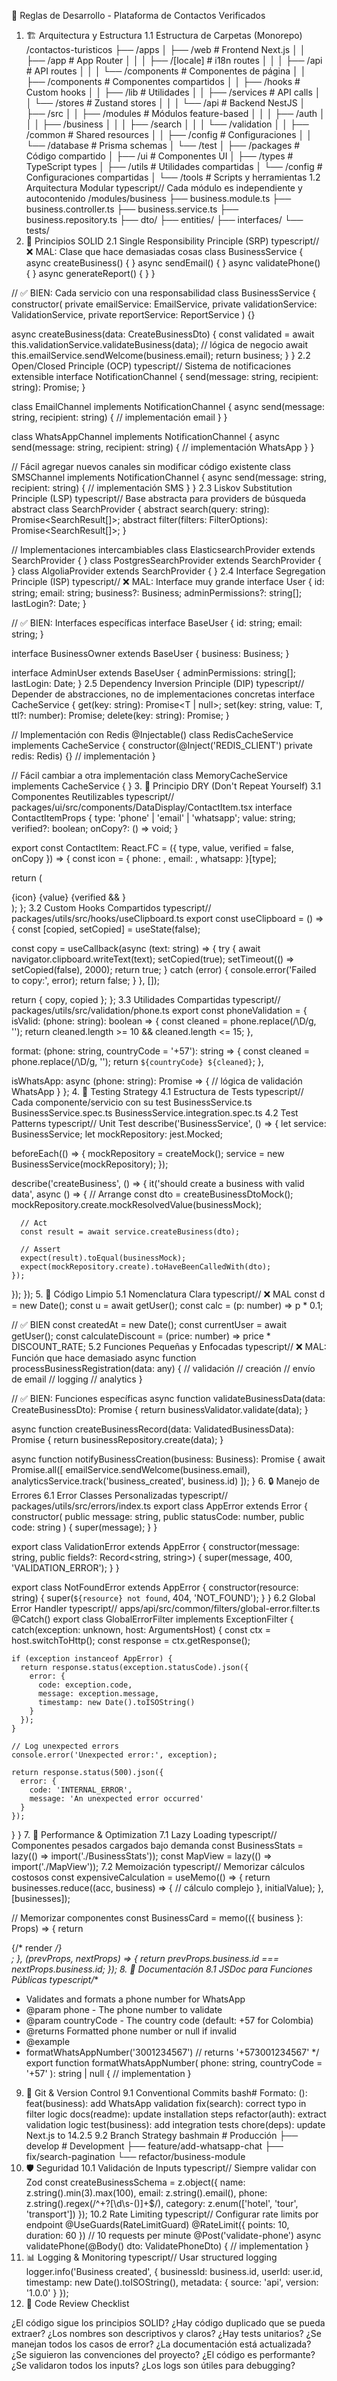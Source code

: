 📐 Reglas de Desarrollo - Plataforma de Contactos Verificados
1. 🏗️ Arquitectura y Estructura
1.1 Estructura de Carpetas (Monorepo)
/contactos-turisticos
├── /apps
│   ├── /web                    # Frontend Next.js
│   │   ├── /app                # App Router
│   │   │   ├── /[locale]       # i18n routes
│   │   │   ├── /api           # API routes
│   │   │   └── /components    # Componentes de página
│   │   ├── /components        # Componentes compartidos
│   │   ├── /hooks             # Custom hooks
│   │   ├── /lib               # Utilidades
│   │   ├── /services          # API calls
│   │   └── /stores            # Zustand stores
│   │
│   └── /api                    # Backend NestJS
│       ├── /src
│       │   ├── /modules       # Módulos feature-based
│       │   │   ├── /auth
│       │   │   ├── /business
│       │   │   ├── /search
│       │   │   └── /validation
│       │   ├── /common        # Shared resources
│       │   ├── /config        # Configuraciones
│       │   └── /database      # Prisma schemas
│       └── /test
│
├── /packages                   # Código compartido
│   ├── /ui                    # Componentes UI
│   ├── /types                 # TypeScript types
│   ├── /utils                 # Utilidades compartidas
│   └── /config                # Configuraciones compartidas
│
└── /tools                     # Scripts y herramientas
1.2 Arquitectura Modular
typescript// Cada módulo es independiente y autocontenido
/modules/business
├── business.module.ts
├── business.controller.ts
├── business.service.ts
├── business.repository.ts
├── dto/
├── entities/
├── interfaces/
└── tests/
2. 🎯 Principios SOLID
2.1 Single Responsibility Principle (SRP)
typescript// ❌ MAL: Clase que hace demasiadas cosas
class BusinessService {
  async createBusiness() { }
  async sendEmail() { }
  async validatePhone() { }
  async generateReport() { }
}

// ✅ BIEN: Cada servicio con una responsabilidad
class BusinessService {
  constructor(
    private emailService: EmailService,
    private validationService: ValidationService,
    private reportService: ReportService
  ) {}
  
  async createBusiness(data: CreateBusinessDto) {
    const validated = await this.validationService.validateBusiness(data);
    // lógica de negocio
    await this.emailService.sendWelcome(business.email);
    return business;
  }
}
2.2 Open/Closed Principle (OCP)
typescript// Sistema de notificaciones extensible
interface NotificationChannel {
  send(message: string, recipient: string): Promise<void>;
}

class EmailChannel implements NotificationChannel {
  async send(message: string, recipient: string) {
    // implementación email
  }
}

class WhatsAppChannel implements NotificationChannel {
  async send(message: string, recipient: string) {
    // implementación WhatsApp
  }
}

// Fácil agregar nuevos canales sin modificar código existente
class SMSChannel implements NotificationChannel {
  async send(message: string, recipient: string) {
    // implementación SMS
  }
}
2.3 Liskov Substitution Principle (LSP)
typescript// Base abstracta para providers de búsqueda
abstract class SearchProvider {
  abstract search(query: string): Promise<SearchResult[]>;
  abstract filter(filters: FilterOptions): Promise<SearchResult[]>;
}

// Implementaciones intercambiables
class ElasticsearchProvider extends SearchProvider { }
class PostgresSearchProvider extends SearchProvider { }
class AlgoliaProvider extends SearchProvider { }
2.4 Interface Segregation Principle (ISP)
typescript// ❌ MAL: Interface muy grande
interface User {
  id: string;
  email: string;
  business?: Business;
  adminPermissions?: string[];
  lastLogin?: Date;
}

// ✅ BIEN: Interfaces específicas
interface BaseUser {
  id: string;
  email: string;
}

interface BusinessOwner extends BaseUser {
  business: Business;
}

interface AdminUser extends BaseUser {
  adminPermissions: string[];
  lastLogin: Date;
}
2.5 Dependency Inversion Principle (DIP)
typescript// Depender de abstracciones, no de implementaciones concretas
interface CacheService {
  get<T>(key: string): Promise<T | null>;
  set<T>(key: string, value: T, ttl?: number): Promise<void>;
  delete(key: string): Promise<void>;
}

// Implementación con Redis
@Injectable()
class RedisCacheService implements CacheService {
  constructor(@Inject('REDIS_CLIENT') private redis: Redis) {}
  // implementación
}

// Fácil cambiar a otra implementación
class MemoryCacheService implements CacheService { }
3. 🔄 Principio DRY (Don't Repeat Yourself)
3.1 Componentes Reutilizables
typescript// packages/ui/src/components/DataDisplay/ContactItem.tsx
interface ContactItemProps {
  type: 'phone' | 'email' | 'whatsapp';
  value: string;
  verified?: boolean;
  onCopy?: () => void;
}

export const ContactItem: React.FC<ContactItemProps> = ({
  type,
  value,
  verified = false,
  onCopy
}) => {
  const icon = {
    phone: <Phone />,
    email: <Mail />,
    whatsapp: <MessageCircle />
  }[type];
  
  return (
    <div className="contact-item">
      {icon}
      <span>{value}</span>
      {verified && <VerifiedBadge />}
      <CopyButton onClick={onCopy} />
    </div>
  );
};
3.2 Custom Hooks Compartidos
typescript// packages/utils/src/hooks/useClipboard.ts
export const useClipboard = () => {
  const [copied, setCopied] = useState(false);
  
  const copy = useCallback(async (text: string) => {
    try {
      await navigator.clipboard.writeText(text);
      setCopied(true);
      setTimeout(() => setCopied(false), 2000);
      return true;
    } catch (error) {
      console.error('Failed to copy:', error);
      return false;
    }
  }, []);
  
  return { copy, copied };
};
3.3 Utilidades Compartidas
typescript// packages/utils/src/validation/phone.ts
export const phoneValidation = {
  isValid: (phone: string): boolean => {
    const cleaned = phone.replace(/\D/g, '');
    return cleaned.length >= 10 && cleaned.length <= 15;
  },
  
  format: (phone: string, countryCode = '+57'): string => {
    const cleaned = phone.replace(/\D/g, '');
    return `${countryCode} ${cleaned}`;
  },
  
  isWhatsApp: async (phone: string): Promise<boolean> => {
    // lógica de validación WhatsApp
  }
};
4. 🧪 Testing Strategy
4.1 Estructura de Tests
typescript// Cada componente/servicio con su test
BusinessService.ts
BusinessService.spec.ts
BusinessService.integration.spec.ts
4.2 Test Patterns
typescript// Unit Test
describe('BusinessService', () => {
  let service: BusinessService;
  let mockRepository: jest.Mocked<BusinessRepository>;
  
  beforeEach(() => {
    mockRepository = createMock<BusinessRepository>();
    service = new BusinessService(mockRepository);
  });
  
  describe('createBusiness', () => {
    it('should create a business with valid data', async () => {
      // Arrange
      const dto = createBusinessDtoMock();
      mockRepository.create.mockResolvedValue(businessMock);
      
      // Act
      const result = await service.createBusiness(dto);
      
      // Assert
      expect(result).toEqual(businessMock);
      expect(mockRepository.create).toHaveBeenCalledWith(dto);
    });
  });
});
5. 🎨 Código Limpio
5.1 Nomenclatura Clara
typescript// ❌ MAL
const d = new Date();
const u = await getUser();
const calc = (p: number) => p * 0.1;

// ✅ BIEN
const createdAt = new Date();
const currentUser = await getUser();
const calculateDiscount = (price: number) => price * DISCOUNT_RATE;
5.2 Funciones Pequeñas y Enfocadas
typescript// ❌ MAL: Función que hace demasiado
async function processBusinessRegistration(data: any) {
  // validación
  // creación
  // envío de email
  // logging
  // analytics
}

// ✅ BIEN: Funciones específicas
async function validateBusinessData(data: CreateBusinessDto): Promise<ValidationResult> {
  return businessValidator.validate(data);
}

async function createBusinessRecord(data: ValidatedBusinessData): Promise<Business> {
  return businessRepository.create(data);
}

async function notifyBusinessCreation(business: Business): Promise<void> {
  await Promise.all([
    emailService.sendWelcome(business.email),
    analyticsService.track('business_created', business.id)
  ]);
}
6. 🔒 Manejo de Errores
6.1 Error Classes Personalizadas
typescript// packages/utils/src/errors/index.ts
export class AppError extends Error {
  constructor(
    public message: string,
    public statusCode: number,
    public code: string
  ) {
    super(message);
  }
}

export class ValidationError extends AppError {
  constructor(message: string, public fields?: Record<string, string>) {
    super(message, 400, 'VALIDATION_ERROR');
  }
}

export class NotFoundError extends AppError {
  constructor(resource: string) {
    super(`${resource} not found`, 404, 'NOT_FOUND');
  }
}
6.2 Global Error Handler
typescript// apps/api/src/common/filters/global-error.filter.ts
@Catch()
export class GlobalErrorFilter implements ExceptionFilter {
  catch(exception: unknown, host: ArgumentsHost) {
    const ctx = host.switchToHttp();
    const response = ctx.getResponse<Response>();
    
    if (exception instanceof AppError) {
      return response.status(exception.statusCode).json({
        error: {
          code: exception.code,
          message: exception.message,
          timestamp: new Date().toISOString()
        }
      });
    }
    
    // Log unexpected errors
    console.error('Unexpected error:', exception);
    
    return response.status(500).json({
      error: {
        code: 'INTERNAL_ERROR',
        message: 'An unexpected error occurred'
      }
    });
  }
}
7. 🚀 Performance & Optimization
7.1 Lazy Loading
typescript// Componentes pesados cargados bajo demanda
const BusinessStats = lazy(() => import('./BusinessStats'));
const MapView = lazy(() => import('./MapView'));
7.2 Memoización
typescript// Memorizar cálculos costosos
const expensiveCalculation = useMemo(() => {
  return businesses.reduce((acc, business) => {
    // cálculo complejo
  }, initialValue);
}, [businesses]);

// Memorizar componentes
const BusinessCard = memo(({ business }: Props) => {
  return <div>{/* render */}</div>;
}, (prevProps, nextProps) => {
  return prevProps.business.id === nextProps.business.id;
});
8. 📝 Documentación
8.1 JSDoc para Funciones Públicas
typescript/**
 * Validates and formats a phone number for WhatsApp
 * @param phone - The phone number to validate
 * @param countryCode - The country code (default: +57 for Colombia)
 * @returns Formatted phone number or null if invalid
 * @example
 * formatWhatsAppNumber('3001234567') // returns '+573001234567'
 */
export function formatWhatsAppNumber(
  phone: string, 
  countryCode = '+57'
): string | null {
  // implementation
}
9. 🔧 Git & Version Control
9.1 Conventional Commits
bash# Formato: <type>(<scope>): <subject>
feat(business): add WhatsApp validation
fix(search): correct typo in filter logic
docs(readme): update installation steps
refactor(auth): extract validation logic
test(business): add integration tests
chore(deps): update Next.js to 14.2.5
9.2 Branch Strategy
bashmain            # Producción
├── develop     # Development
    ├── feature/add-whatsapp-chat
    ├── fix/search-pagination
    └── refactor/business-module
10. 🛡️ Seguridad
10.1 Validación de Inputs
typescript// Siempre validar con Zod
const createBusinessSchema = z.object({
  name: z.string().min(3).max(100),
  email: z.string().email(),
  phone: z.string().regex(/^\+?[\d\s-()]+$/),
  category: z.enum(['hotel', 'tour', 'transport'])
});
10.2 Rate Limiting
typescript// Configurar rate limits por endpoint
@UseGuards(RateLimitGuard)
@RateLimit({ points: 10, duration: 60 }) // 10 requests per minute
@Post('validate-phone')
async validatePhone(@Body() dto: ValidatePhoneDto) {
  // implementation
}
11. 📊 Logging & Monitoring
typescript// Usar structured logging
logger.info('Business created', {
  businessId: business.id,
  userId: user.id,
  timestamp: new Date().toISOString(),
  metadata: {
    source: 'api',
    version: '1.0.0'
  }
});
12. 🎯 Code Review Checklist

 ¿El código sigue los principios SOLID?
 ¿Hay código duplicado que se pueda extraer?
 ¿Los nombres son descriptivos y claros?
 ¿Hay tests unitarios?
 ¿Se manejan todos los casos de error?
 ¿La documentación está actualizada?
 ¿Se siguieron las convenciones del proyecto?
 ¿El código es performante?
 ¿Se validaron todos los inputs?
 ¿Los logs son útiles para debugging?
